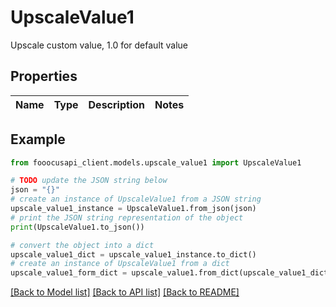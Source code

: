 # UpscaleValue1

Upscale custom value, 1.0 for default value

## Properties

Name | Type | Description | Notes
------------ | ------------- | ------------- | -------------

## Example

```python
from fooocusapi_client.models.upscale_value1 import UpscaleValue1

# TODO update the JSON string below
json = "{}"
# create an instance of UpscaleValue1 from a JSON string
upscale_value1_instance = UpscaleValue1.from_json(json)
# print the JSON string representation of the object
print(UpscaleValue1.to_json())

# convert the object into a dict
upscale_value1_dict = upscale_value1_instance.to_dict()
# create an instance of UpscaleValue1 from a dict
upscale_value1_form_dict = upscale_value1.from_dict(upscale_value1_dict)
```
[[Back to Model list]](../README.md#documentation-for-models) [[Back to API list]](../README.md#documentation-for-api-endpoints) [[Back to README]](../README.md)


